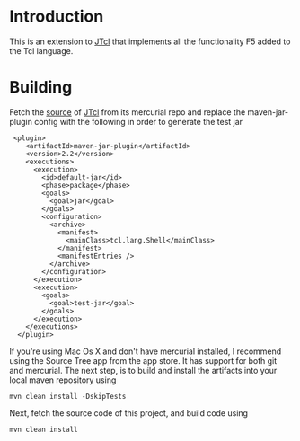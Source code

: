 # Introduction

This is an extension to [JTcl](http://jtcl.kenai.com/) that implements all the functionality F5 added to the Tcl language.

# Building

Fetch the [source](https://hg.kenai.com/hg/jtcl~jtcl-main) of [JTcl](http://jtcl.kenai.com/) from its mercurial repo and replace the maven-jar-plugin config with the following in order to generate the test jar 

     <plugin>
        <artifactId>maven-jar-plugin</artifactId>
        <version>2.2</version>
        <executions>
          <execution>
            <id>default-jar</id>
            <phase>package</phase>
            <goals>
              <goal>jar</goal>
            </goals>
            <configuration>
              <archive>
                <manifest>
                  <mainClass>tcl.lang.Shell</mainClass>
                </manifest>
                <manifestEntries />
              </archive>
            </configuration>
          </execution>
          <execution>
            <goals>
              <goal>test-jar</goal>
            </goals>
          </execution>
        </executions>
      </plugin>

If you're using Mac Os X and don't have mercurial installed, I recommend using the Source Tree app from the app store. It has support for both git and mercurial.
The next step, is to build and install the artifacts into your local maven repository using

    mvn clean install -DskipTests
    
Next, fetch the source code of this project, and build code using 

    mvn clean install

